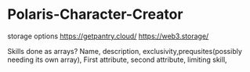 # Polaris-Character-Creator

storage options
https://getpantry.cloud/
https://web3.storage/

Skills done as arrays?
Name, description, exclusivity,prequsites(possibly needing its own array), First attribute, second attribute, limiting skill,